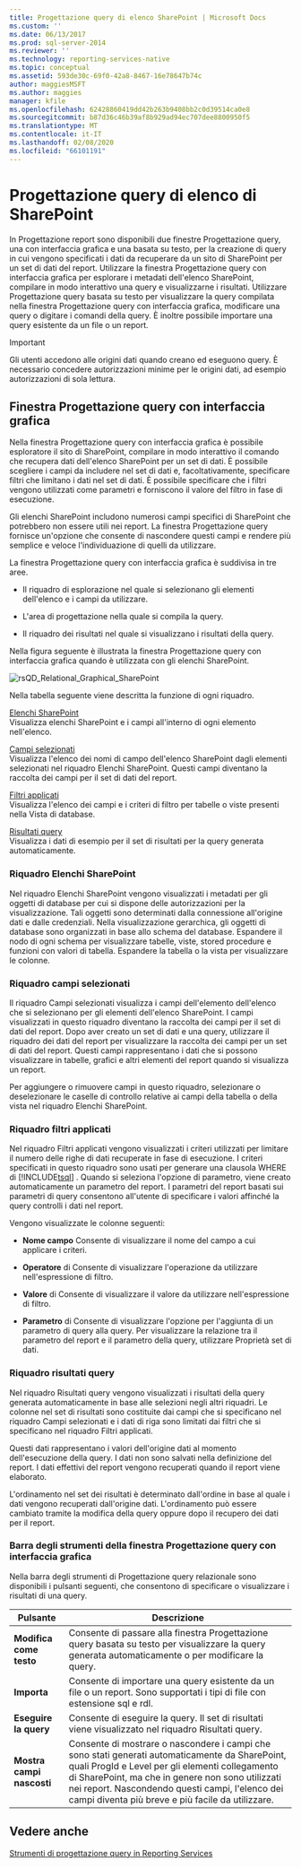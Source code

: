 ```yaml
---
title: Progettazione query di elenco SharePoint | Microsoft Docs
ms.custom: ''
ms.date: 06/13/2017
ms.prod: sql-server-2014
ms.reviewer: ''
ms.technology: reporting-services-native
ms.topic: conceptual
ms.assetid: 593de30c-69f0-42a8-8467-16e78647b74c
author: maggiesMSFT
ms.author: maggies
manager: kfile
ms.openlocfilehash: 62428860419dd42b263b9408bb2c0d39514ca0e8
ms.sourcegitcommit: b87d36c46b39af8b929ad94ec707dee8800950f5
ms.translationtype: MT
ms.contentlocale: it-IT
ms.lasthandoff: 02/08/2020
ms.locfileid: "66101191"
---
```

# <a name="sharepoint-list-query-designer"></a>Progettazione query di elenco di SharePoint
  In Progettazione report sono disponibili due finestre Progettazione query, una con interfaccia grafica e una basata su testo, per la creazione di query in cui vengono specificati i dati da recuperare da un sito di SharePoint per un set di dati del report. Utilizzare la finestra Progettazione query con interfaccia grafica per esplorare i metadati dell'elenco SharePoint, compilare in modo interattivo una query e visualizzarne i risultati. Utilizzare Progettazione query basata su testo per visualizzare la query compilata nella finestra Progettazione query con interfaccia grafica, modificare una query o digitare i comandi della query. È inoltre possibile importare una query esistente da un file o un report.  
  
> [!IMPORTANT]  
>  Gli utenti accedono alle origini dati quando creano ed eseguono query. È necessario concedere autorizzazioni minime per le origini dati, ad esempio autorizzazioni di sola lettura.  
  
## <a name="graphical-query-designer"></a>Finestra Progettazione query con interfaccia grafica  
 Nella finestra Progettazione query con interfaccia grafica è possibile esploratore il sito di SharePoint, compilare in modo interattivo il comando che recupera dati dell'elenco SharePoint per un set di dati. È possibile scegliere i campi da includere nel set di dati e, facoltativamente, specificare filtri che limitano i dati nel set di dati. È possibile specificare che i filtri vengono utilizzati come parametri e forniscono il valore del filtro in fase di esecuzione.  
  
 Gli elenchi SharePoint includono numerosi campi specifici di SharePoint che potrebbero non essere utili nei report. La finestra Progettazione query fornisce un'opzione che consente di nascondere questi campi e rendere più semplice e veloce l'individuazione di quelli da utilizzare.  
  
 La finestra Progettazione query con interfaccia grafica è suddivisa in tre aree.  
  
-   Il riquadro di esplorazione nel quale si selezionano gli elementi dell'elenco e i campi da utilizzare.  
  
-   L'area di progettazione nella quale si compila la query.  
  
-   Il riquadro dei risultati nel quale si visualizzano i risultati della query.  
  
 Nella figura seguente è illustrata la finestra Progettazione query con interfaccia grafica quando è utilizzata con gli elenchi SharePoint.  
  
 ![rsQD_Relational_Graphical_SharePoint](media/rsqd-relational-graphical-sharepoint.gif "rsQD_Relational_Graphical_SharePoint")  
  
 Nella tabella seguente viene descritta la funzione di ogni riquadro.  
  
 [Elenchi SharePoint](#DatabaseView)  
 Visualizza elenchi SharePoint e i campi all'interno di ogni elemento nell'elenco.  
  
 [Campi selezionati](#SelectedFields)  
 Visualizza l'elenco dei nomi di campo dell'elenco SharePoint dagli elementi selezionati nel riquadro Elenchi SharePoint. Questi campi diventano la raccolta dei campi per il set di dati del report.  
  
 [Filtri applicati](#AppliedFilters)  
 Visualizza l'elenco dei campi e i criteri di filtro per tabelle o viste presenti nella Vista di database.  
  
 [Risultati query](#QueryResults)  
 Visualizza i dati di esempio per il set di risultati per la query generata automaticamente.  
  
###  <a name="DatabaseView"></a>Riquadro Elenchi SharePoint  
 Nel riquadro Elenchi SharePoint vengono visualizzati i metadati per gli oggetti di database per cui si dispone delle autorizzazioni per la visualizzazione. Tali oggetti sono determinati dalla connessione all'origine dati e dalle credenziali. Nella visualizzazione gerarchica, gli oggetti di database sono organizzati in base allo schema del database. Espandere il nodo di ogni schema per visualizzare tabelle, viste, stored procedure e funzioni con valori di tabella. Espandere la tabella o la vista per visualizzare le colonne.  
  
###  <a name="SelectedFields"></a>Riquadro campi selezionati  
 Il riquadro Campi selezionati visualizza i campi dell'elemento dell'elenco che si selezionano per gli elementi dell'elenco SharePoint. I campi visualizzati in questo riquadro diventano la raccolta dei campi per il set di dati del report. Dopo aver creato un set di dati e una query, utilizzare il riquadro dei dati del report per visualizzare la raccolta dei campi per un set di dati del report. Questi campi rappresentano i dati che si possono visualizzare in tabelle, grafici e altri elementi del report quando si visualizza un report.  
  
 Per aggiungere o rimuovere campi in questo riquadro, selezionare o deselezionare le caselle di controllo relative ai campi della tabella o della vista nel riquadro Elenchi SharePoint.  
  
###  <a name="AppliedFilters"></a>Riquadro filtri applicati  
 Nel riquadro Filtri applicati vengono visualizzati i criteri utilizzati per limitare il numero delle righe di dati recuperate in fase di esecuzione. I criteri specificati in questo riquadro sono usati per generare una clausola WHERE di [!INCLUDE[tsql](../includes/tsql-md.md)] . Quando si seleziona l'opzione di parametro, viene creato automaticamente un parametro del report. I parametri del report basati sui parametri di query consentono all'utente di specificare i valori affinché la query controlli i dati nel report.  
  
 Vengono visualizzate le colonne seguenti:  
  
-   **Nome campo** Consente di visualizzare il nome del campo a cui applicare i criteri.  
  
-   **Operatore** di Consente di visualizzare l'operazione da utilizzare nell'espressione di filtro.  
  
-   **Valore** di Consente di visualizzare il valore da utilizzare nell'espressione di filtro.  
  
-   **Parametro** di Consente di visualizzare l'opzione per l'aggiunta di un parametro di query alla query. Per visualizzare la relazione tra il parametro del report e il parametro della query, utilizzare Proprietà set di dati.  
  
###  <a name="QueryResults"></a>Riquadro risultati query  
 Nel riquadro Risultati query vengono visualizzati i risultati della query generata automaticamente in base alle selezioni negli altri riquadri. Le colonne nel set di risultati sono costituite dai campi che si specificano nel riquadro Campi selezionati e i dati di riga sono limitati dai filtri che si specificano nel riquadro Filtri applicati.  
  
 Questi dati rappresentano i valori dell'origine dati al momento dell'esecuzione della query. I dati non sono salvati nella definizione del report. I dati effettivi del report vengono recuperati quando il report viene elaborato.  
  
 L'ordinamento nel set dei risultati è determinato dall'ordine in base al quale i dati vengono recuperati dall'origine dati. L'ordinamento può essere cambiato tramite la modifica della query oppure dopo il recupero dei dati per il report.  
  
### <a name="graphical-query-designer-toolbar"></a>Barra degli strumenti della finestra Progettazione query con interfaccia grafica  
 Nella barra degli strumenti di Progettazione query relazionale sono disponibili i pulsanti seguenti, che consentono di specificare o visualizzare i risultati di una query.  
  
|Pulsante|Descrizione|  
|------------|-----------------|  
|**Modifica come testo**|Consente di passare alla finestra Progettazione query basata su testo per visualizzare la query generata automaticamente o per modificare la query.|  
|**Importa**|Consente di importare una query esistente da un file o un report. Sono supportati i tipi di file con estensione sql e rdl.|  
|**Eseguire la query**|Consente di eseguire la query. Il set di risultati viene visualizzato nel riquadro Risultati query.|  
|**Mostra campi nascosti**|Consente di mostrare o nascondere i campi che sono stati generati automaticamente da SharePoint, quali ProgId e Level per gli elementi collegamento di SharePoint, ma che in genere non sono utilizzati nei report. Nascondendo questi campi, l'elenco dei campi diventa più breve e più facile da utilizzare.|  
  
## <a name="see-also"></a>Vedere anche  
 [Strumenti di progettazione query in Reporting Services](../../2014/reporting-services/reporting-services-query-designers.md)  
  
  
